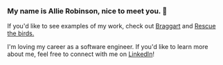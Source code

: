 ### My name is Allie Robinson, nice to meet you. 🌻

If you'd like to see examples of my work, check out <a href="https://braggart.vercel.app/">Braggart</a> and <a href="https://rescue-the-birds.vercel.app/">Rescue the birds.</a>

I'm loving my career as a software engineer. If you'd like to learn more about me, feel free to connect with me on <a href="https://www.linkedin.com/in/allie-robinson/">LinkedIn</a>!
